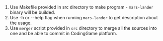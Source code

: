 1) Use Makefile provided in src directory to make program - `mars-lander` binary will be builded.
2) Use -h or --help flag when running `mars-lander` to get description about the usage.
3) Use `merger` script provided in `src` directory to merge all the sources into one and be able to commit in CodingGame platform.
